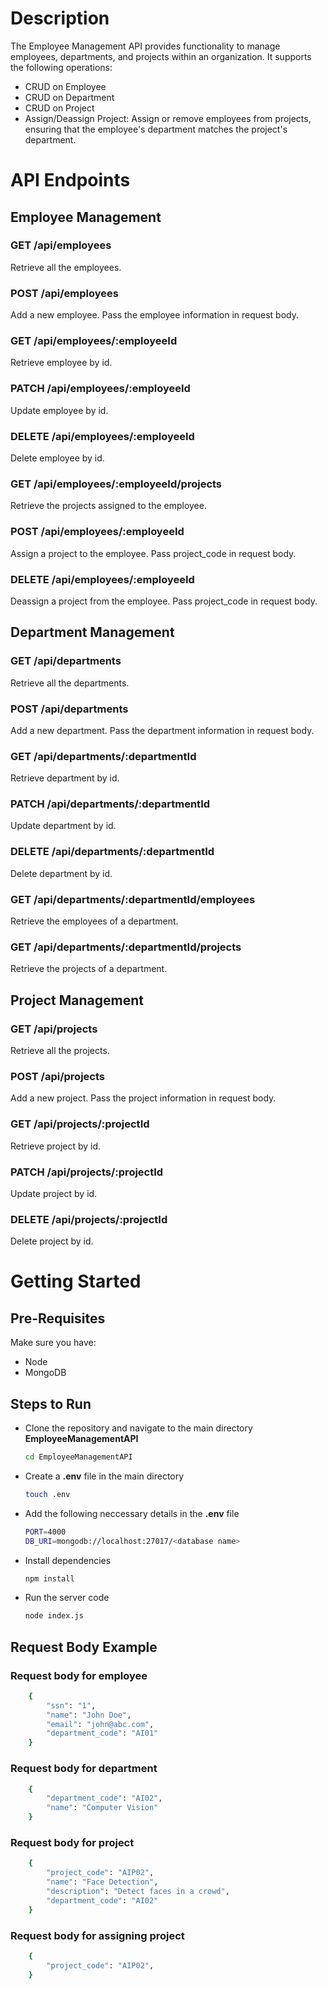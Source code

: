 # Description
The Employee Management API provides functionality to manage employees, departments, and projects within an organization. It supports the following operations:

- CRUD on Employee
- CRUD on Department
- CRUD on Project
- Assign/Deassign Project: Assign or remove employees from projects, ensuring that the employee's department matches the project's department.

# API Endpoints
## Employee Management
### GET /api/employees
Retrieve all the employees.

### POST /api/employees
Add a new employee. Pass the employee information in request body.

### GET /api/employees/:employeeId
Retrieve employee by id.

### PATCH /api/employees/:employeeId
Update employee by id.

### DELETE /api/employees/:employeeId
Delete employee by id.

### GET /api/employees/:employeeId/projects
Retrieve the projects assigned to the employee.

### POST /api/employees/:employeeId
Assign a project to the employee. Pass project_code in request body.

### DELETE /api/employees/:employeeId
Deassign a project from the employee. Pass project_code in request body.


## Department Management
### GET /api/departments
Retrieve all the departments.

### POST /api/departments
Add a new department. Pass the department information in request body.

### GET /api/departments/:departmentId
Retrieve department by id.

### PATCH /api/departments/:departmentId
Update department by id.

### DELETE /api/departments/:departmentId
Delete department by id.

### GET /api/departments/:departmentId/employees
Retrieve the employees of a department.

### GET /api/departments/:departmentId/projects
Retrieve the projects of a department.



## Project Management
### GET /api/projects
Retrieve all the projects.

### POST /api/projects
Add a new project. Pass the project information in request body.

### GET /api/projects/:projectId
Retrieve project by id.

### PATCH /api/projects/:projectId
Update project by id.

### DELETE /api/projects/:projectId
Delete project by id.



# Getting Started
## Pre-Requisites
Make sure you have:
- Node
- MongoDB

## Steps to Run
- Clone the repository and navigate to the main directory **EmployeeManagementAPI**

    ```bash
    cd EmployeeManagementAPI
   ```
- Create a **.env** file in the main directory
    ```bash
    touch .env
   ```

- Add the following neccessary details in the **.env** file
    ```bash
    PORT=4000
    DB_URI=mongodb://localhost:27017/<database name>
   ```
- Install dependencies 
    ```bash
    npm install
   ```

- Run the server code
    ```bash
    node index.js
   ```

## Request Body Example
### Request body for employee
```bash
    {
        "ssn": "1",
        "name": "John Doe",
        "email": "john@abc.com",
        "department_code": "AI01"
    }   
```
### Request body for department
```bash
    {
        "department_code": "AI02",
        "name": "Computer Vision"
    }
```
### Request body for project
```bash
    {
        "project_code": "AIP02",
        "name": "Face Detection",
        "description": "Detect faces in a crowd",
        "department_code": "AI02"
    }
```

### Request body for assigning project
```bash
    {
        "project_code": "AIP02",
    }
```
